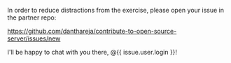 In order to reduce distractions from the exercise, please open your issue in the partner repo:

https://github.com/danthareja/contribute-to-open-source-server/issues/new

I'll be happy to chat with you there, @{{ issue.user.login }}!